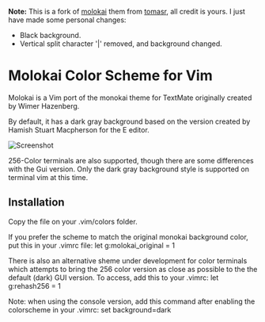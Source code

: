 **Note:** This is a fork of [molokai](https://github.com/tomasr/molokai "Molokai") them from [tomasr](https://github.com/tomasr "tomasr"), all credit is yours. I just have made some personal changes:
 * Black background.
 * Vertical split character '|' removed, and background changed.

# Molokai Color Scheme for Vim

Molokai is a Vim port of the monokai theme for TextMate originally created by Wimer Hazenberg.

By default, it has a dark gray background based on the version created by Hamish Stuart Macpherson for the E editor.

![Screenshot](http://gallifrey.es/images/molokai-black.png)

256-Color terminals are also supported, though there are some differences with the Gui version. Only the dark gray background style is supported on terminal vim at this time.

## Installation

Copy the file on your .vim/colors folder.

If you prefer the scheme to match the original monokai background color, put this in your .vimrc file: 
    let g:molokai_original = 1

There is also an alternative sheme under development for color terminals which attempts to bring the 256 color version as close as possible to the the default (dark) GUI version. To access, add this to your .vimrc:
    let g:rehash256 = 1

Note: when using the console version, add this command after enabling the colorscheme in your .vimrc:
    set background=dark
